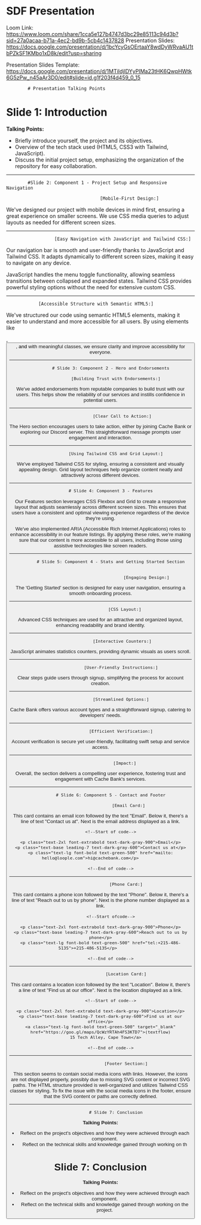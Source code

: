 # SDF Presentation
Loom Link: https://www.loom.com/share/1cca5e127b4747d3bc29e85113c94d3b?sid=27a0acaa-b71a-4ec2-bd9b-5cb4c1437828
Presentation Slides: https://docs.google.com/presentation/d/1bcYcyGsOErtaaY8wdDyWRvaAU1tbPZkSF1KMbo1xD8k/edit?usp=sharing

Presentation Slides Template: https://docs.google.com/presentation/d/1MTiIdjlDYyPIMa23tHK6QwpHWtk6G5zPw_n45aAr3D0/edit#slide=id.g1f203f4d459_0_15


			# Presentation Talking Points

# Slide 1: Introduction
**Talking Points:**
- Briefly introduce yourself, the project and its objectives.
- Overview of the tech stack used (HTML5, CSS3 with Tailwind, JavaScript).
- Discuss the initial project setup, emphasizing the organization of the repository for easy collaboration.
			
___________________________________________________________________________________________________________________________________
			#Slide 2: Component 1 - Project Setup and Responsive Navigation

                                       [Mobile-First Design:]

We've designed our project with mobile devices in mind first, ensuring a great experience on smaller screens. We use CSS 
	media queries to adjust layouts as needed for different screen sizes.

__________________________________________________________________________________________________________________________________
                      [Easy Navigation with JavaScript and Tailwind CSS:]

Our navigation bar is smooth and user-friendly thanks to JavaScript and Tailwind CSS. It adapts dynamically to 
different screen sizes, making it easy to navigate on any device.

JavaScript handles the menu toggle functionality, allowing seamless transitions between collapsed and expanded states.
Tailwind CSS provides powerful styling options without the need for extensive custom CSS.

___________________________________________________________________________________________________________________________________
			    [Accessible Structure with Semantic HTML5:]

We've structured our code using semantic HTML5 elements, making it easier to understand and more accessible for all users.
By using elements like <div>, <button>, and <a> with meaningful classes, we ensure clarity and improve accessibility for everyone.
	
___________________________________________________________________________________________________________________________________
			# Slide 3: Component 2 - Hero and Endorsements

				[Building Trust with Endorsements:]

We've added endorsements from reputable companies to build trust with our users. This helps show the reliability of our 
	services and instills confidence in potential users.

___________________________________________________________________________________________________________________________________
				     [Clear Call to Action:]

The Hero section encourages users to take action, either by joining Cache Bank or exploring our Discord server. 
	This straightforward message prompts user engagement and interaction.

___________________________________________________________________________________________________________________________________
				[Using Tailwind CSS and Grid Layout:]

We've employed Tailwind CSS for styling, ensuring a consistent and visually appealing design. Grid layout techniques help 
	organize content neatly and attractively across different devices.

___________________________________________________________________________________________________________________________________
			# Slide 4: Component 3 - Features

Our Features section leverages CSS Flexbox and Grid to create a responsive layout that adjusts seamlessly across different 
	screen sizes. This ensures that users have a consistent and optimal viewing experience regardless of the device 
		they're using.

We've also implemented ARIA (Accessible Rich Internet Applications) roles to enhance accessibility in our feature listings. 
	By applying these roles, we're making sure that our content is more accessible to all users, including those using 
		assistive technologies like screen readers.


___________________________________________________________________________________________________________________________________
			# Slide 5: Component 4 - Stats and Getting Started Section


                                        [Engaging Design:]

 The 'Getting Started' section is designed for easy user navigation, ensuring a smooth onboarding process.

___________________________________________________________________________________________________________________________________
					   [CSS Layout:]

 Advanced CSS techniques are used for an attractive and organized layout, enhancing readability and brand identity.

___________________________________________________________________________________________________________________________________
				      [Interactive Counters:] 

JavaScript animates statistics counters, providing dynamic visuals as users scroll.

___________________________________________________________________________________________________________________________________
				     [User-Friendly Instructions:] 

Clear steps guide users through signup, simplifying the process for account creation.

___________________________________________________________________________________________________________________________________
					[Streamlined Options:]

Cache Bank offers various account types and a straightforward signup, catering to developers' needs.

___________________________________________________________________________________________________________________________________
					[Efficient Verification:]

 Account verification is secure yet user-friendly, facilitating swift setup and service access.

___________________________________________________________________________________________________________________________________
						[Impact:] 

Overall, the section delivers a compelling user experience, fostering trust and engagement with Cache Bank's services.


___________________________________________________________________________________________________________________________________
			# Slide 6: Component 5 - Contact and Footer

					      [Email Card:]

This card contains an email icon followed by the text "Email".
Below it, there's a line of text "Contact us at".
Next is the email address displayed as a link.

			<!--Start of code-->

	<p class="text-2xl font-extrabold text-dark-gray-900">Email</p>
	<p class="text-base leading-7 text-dark-gray-600">Contact us at</p>
	<p class="text-lg font-bold text-green-500" href="mailto: hello@loople.com">hi@cachebank.com</p>		

			<!--End of code-->
___________________________________________________________________________________________________________________________________
  						[Phone Card:]

This card contains a phone icon followed by the text "Phone".
Below it, there's a line of text "Reach out to us by phone".
Next is the phone number displayed as a link.

			<!--Start ofcode-->

	<p class="text-2xl font-extrabold text-dark-gray-900">Phone</p>
	<p class="text-base leading-7 text-dark-gray-600">Reach out to us by phone</p>
	<p class="text-lg font-bold text-green-500" href="tel:+215-486-5135">+215-486-5135</p>			

			<!--End of code-->
___________________________________________________________________________________________________________________________________
						[Location Card:]

This card contains a location icon followed by the text "Location".
Below it, there's a line of text "Find us at our office".
Next is the location displayed as a link.

			<!--Start of code-->

	<p class="text-2xl font-extrabold text-dark-gray-900">Location</p>
	<p class="text-base leading-7 text-dark-gray-600">Find us at our office</p>
	<a class="text-lg font-bold text-green-500" target="_blank" href="https://goo.gl/maps/QcWzYRTAh4FS3KTD7">(textflow)
		15 Tech Alley, Cape Town</a>

			<!--End of code-->
___________________________________________________________________________________________________________________________________
						[Footer Section:]

This section seems to contain social media icons with links. However, the icons are not displayed properly,
		 possibly due to missing SVG content or incorrect SVG paths.
The HTML structure provided is well-organized and utilizes Tailwind CSS classes for styling. 
To fix the issue with the social media icons in the footer, ensure that the SVG content or paths are correctly defined.

___________________________________________________________________________________________________________________________________
				# Slide 7: Conclusion

**Talking Points:**
- Reflect on the project's objectives and how they were achieved through each component.
- Reflect on the technical skills and knowledge gained through working on th

# Slide 7: Conclusion
**Talking Points:**
- Reflect on the project's objectives and how they were achieved through each component.
- Reflect on the technical skills and knowledge gained through working on the project.
